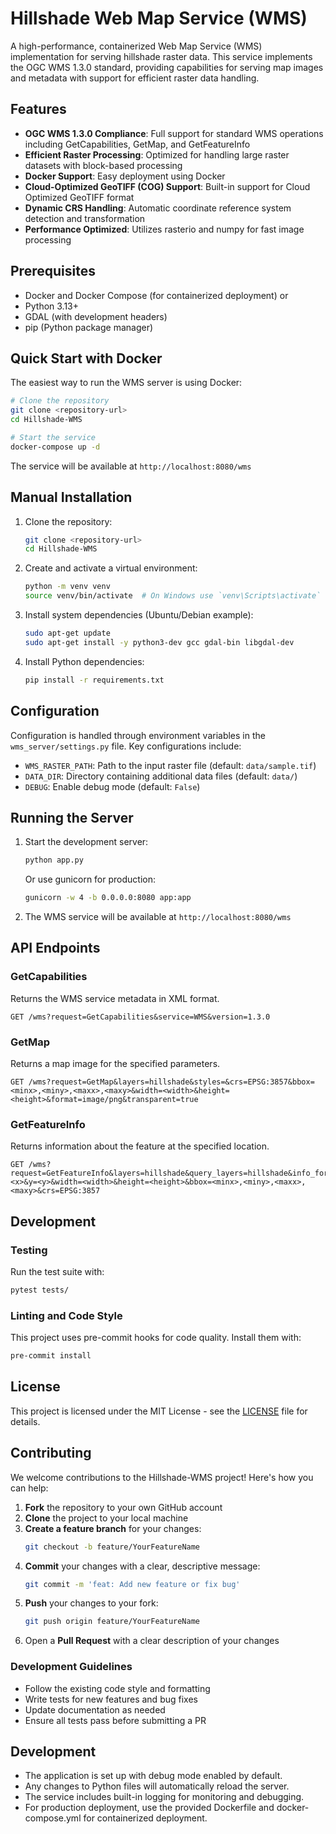 # Hillshade Web Map Service (WMS)

A high-performance, containerized Web Map Service (WMS) implementation for serving hillshade raster data. This service implements the OGC WMS 1.3.0 standard, providing capabilities for serving map images and metadata with support for efficient raster data handling.

## Features

- **OGC WMS 1.3.0 Compliance**: Full support for standard WMS operations including GetCapabilities, GetMap, and GetFeatureInfo
- **Efficient Raster Processing**: Optimized for handling large raster datasets with block-based processing
- **Docker Support**: Easy deployment using Docker
- **Cloud-Optimized GeoTIFF (COG) Support**: Built-in support for Cloud Optimized GeoTIFF format
- **Dynamic CRS Handling**: Automatic coordinate reference system detection and transformation
- **Performance Optimized**: Utilizes rasterio and numpy for fast image processing

## Prerequisites

- Docker and Docker Compose (for containerized deployment) or
- Python 3.13+
- GDAL (with development headers)
- pip (Python package manager)

## Quick Start with Docker

The easiest way to run the WMS server is using Docker:

```bash
# Clone the repository
git clone <repository-url>
cd Hillshade-WMS

# Start the service
docker-compose up -d
```

The service will be available at `http://localhost:8080/wms`

## Manual Installation

1. Clone the repository:
   ```bash
   git clone <repository-url>
   cd Hillshade-WMS
   ```

2. Create and activate a virtual environment:
   ```bash
   python -m venv venv
   source venv/bin/activate  # On Windows use `venv\Scripts\activate`
   ```

3. Install system dependencies (Ubuntu/Debian example):
   ```bash
   sudo apt-get update
   sudo apt-get install -y python3-dev gcc gdal-bin libgdal-dev
   ```

4. Install Python dependencies:
   ```bash
   pip install -r requirements.txt
   ```

## Configuration

Configuration is handled through environment variables in the `wms_server/settings.py` file. Key configurations include:

- `WMS_RASTER_PATH`: Path to the input raster file (default: `data/sample.tif`)
- `DATA_DIR`: Directory containing additional data files (default: `data/`)
- `DEBUG`: Enable debug mode (default: `False`)

## Running the Server

1. Start the development server:
   ```bash
   python app.py
   ```
   Or use gunicorn for production:
   ```bash
   gunicorn -w 4 -b 0.0.0.0:8080 app:app
   ```

2. The WMS service will be available at `http://localhost:8080/wms`

## API Endpoints

### GetCapabilities
Returns the WMS service metadata in XML format.

```
GET /wms?request=GetCapabilities&service=WMS&version=1.3.0
```

### GetMap
Returns a map image for the specified parameters.

```
GET /wms?request=GetMap&layers=hillshade&styles=&crs=EPSG:3857&bbox=<minx>,<miny>,<maxx>,<maxy>&width=<width>&height=<height>&format=image/png&transparent=true
```

### GetFeatureInfo
Returns information about the feature at the specified location.

```
GET /wms?request=GetFeatureInfo&layers=hillshade&query_layers=hillshade&info_format=text/plain&x=<x>&y=<y>&width=<width>&height=<height>&bbox=<minx>,<miny>,<maxx>,<maxy>&crs=EPSG:3857
```

## Development

### Testing
Run the test suite with:
```bash
pytest tests/
```

### Linting and Code Style
This project uses pre-commit hooks for code quality. Install them with:
```bash
pre-commit install
```

## License

This project is licensed under the MIT License - see the [LICENSE](LICENSE) file for details.

## Contributing

We welcome contributions to the Hillshade-WMS project! Here's how you can help:

1. **Fork** the repository to your own GitHub account
2. **Clone** the project to your local machine
3. **Create a feature branch** for your changes:
   ```bash
   git checkout -b feature/YourFeatureName
   ```
4. **Commit** your changes with a clear, descriptive message:
   ```bash
   git commit -m 'feat: Add new feature or fix bug'
   ```
5. **Push** your changes to your fork:
   ```bash
   git push origin feature/YourFeatureName
   ```
6. Open a **Pull Request** with a clear description of your changes

### Development Guidelines
- Follow the existing code style and formatting
- Write tests for new features and bug fixes
- Update documentation as needed
- Ensure all tests pass before submitting a PR

## Development

- The application is set up with debug mode enabled by default.
- Any changes to Python files will automatically reload the server.
- The service includes built-in logging for monitoring and debugging.
- For production deployment, use the provided Dockerfile and docker-compose.yml for containerized deployment.
